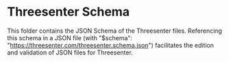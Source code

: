 Threesenter Schema
==

This folder contains the JSON Schema of the Threesenter files. Referencing this schema in a JSON file (with "$schema": "https://threesenter.com/threesenter.schema.json") facilitates the edition and validation of JSON files for Threesenter.
